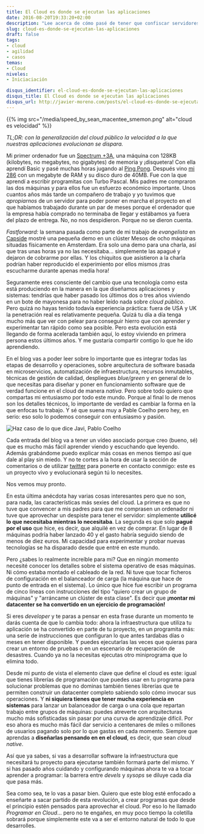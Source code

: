 ```yaml
---
title: El Cloud es donde se ejecutan las aplicaciones
date: 2016-08-20T19:33:20+02:00
description: "Lee acerca de cómo pasé de tener que confiscar servidores a crearlos bajo demanda programáticamente en el cloud."
slug: cloud-es-donde-se-ejecutan-las-aplicaciones
draft: false
tags:
- cloud
- agilidad
- casos
temas:
- Cloud
niveles:
- Iniciaciación

disqus_identifier: el-cloud-es-donde-se-ejecutan-las-aplicaciones
disqus_title: El Cloud es donde se ejecutan las aplicaciones
disqus_url: http://javier-moreno.com/posts/el-cloud-es-donde-se-ejecutan-las-aplicaciones
---
```



{{% img src="/media/speed_by_sean_macentee_smemon.png" alt="cloud es velocidad" %}}


*TL;DR: con la generalización del cloud público la velocidad a la que nuestras aplicaciones evolucionan se dispara.*


Mi primer ordenador fue un [Spectrum +3A](http://www.old-computers.com/museum/computer.asp?st=1&c=222), una máquina con 128KB (kilobytes, no megabytes, no gigabytes) de memoria y ¡disquetera! Con ella aprendí Basic y pasé muchas horas jugando al [Ping Pong](https://www.youtube.com/watch?v=dCa_JaeG4Q4). Después vino [mi 286](https://www.flickr.com/photos/pato4sen/8685843523) con un megabyte de RAM y su disco duro de 40MB. Fue con la que aprendí a escribir programitas con Turbo Pascal. Mis padres me compraron las dos máquinas y para ellos fue un esfuerzo económico importante. Unos cuantos años más tarde un compañero de trabajo y yo tuvimos que *apropiarnos* de un servidor para poder poner en marcha el proyecto en el que habíamos trabajado durante un par de meses porque el ordenador que la empresa había comprado no terminaba de llegar y estábamos ya fuera del plazo de entrega. No, no nos despidieron. Porque no se dieron cuenta.
<!--more-->

*Fastforward:* la semana pasada como parte de mi trabajo de *evangelista* en [Capside](http://capside.com) mostré una pequeña demo en un clúster Mesos de ocho máquinas situadas físicamente en Amsterdam. Era solo una demo para una charla, así que tras unas horas ya no las necesitaba... simplemente las apagué y dejaron de cobrarme por ellas. Y los chiquitos que asistieron a la charla podrían haber reproducido el experimiento por ellos mismos ¡tras escucharme durante apenas media hora!

Seguramente eres consciente del cambio que una tecnología como esta está produciendo en la manera en la que diseñamos aplicaciones y sistemas: tendrías que haber pasado los últimos dos o tres años viviendo en un bote de mayonesa para no haber leído nada sobre *cloud público*. Pero quizá no hayas tenido todavía experiencia práctica: fuera de USA y UK la penetración real es relativamente pequeña. Quizá tu día a día tenga mucho más que ver con pelear para conseguir hierro que con aprender y experimentar tan rápido como sea posible. Pero esta evolución está llegando de forma acelerada también aquí, lo estoy viviendo en primera persona estos últimos años. Y me gustaría compartir contigo lo que he ido aprendiendo.

En el blog vas a poder leer sobre lo importante que es integrar todas las etapas de desarrollo y operaciones, sobre arquitectura de software basada en microservicios,  automatización de infraestructura, recursos inmutables, técnicas de gestión de calidad, despliegues *blue/green* y en general de lo que necesitas para diseñar y poner en funcionamiento software que de verdad funcione en el cloud de manera *nativa*. Pero sobre todo quiero que compartas mi entusiasmo por todo este mundo. Porque al final lo de menos son los detalles técnicos, lo importante de verdad es cambiar la forma en la que enfocas tu trabajo. Y sé que suena muy a Pable Coelho pero hey, en serio: eso solo lo podemos conseguir con entusiasmo y pasión.

![Haz caso de lo que dice Javi, Pablo Coelho](TODO)

Cada entrada del blog va a tener un vídeo asociado porque creo (bueno, sé) que es mucho más fácil aprender viendo y escuchando que leyendo. Además grabándome puedo explicar más cosas en menos tiempo así que dale al play sin miedo. Y no te cortes a la hora de usar la sección de comentarios o de utilizar [twitter](http://twitter.com/ciberado) para ponerte en contacto conmigo: este es un proyecto vivo y evolucionará según tú lo necesites.

Nos vemos muy pronto.


En esta última anécdota hay varias cosas interesantes pero que no son, para nada, las características más sexies del cloud. La primera es que no tuve que convencer a mis padres para que me comprasen un ordenador ni tuve que aprovechar un despiste para tener el servidor: simplemente **utilicé lo que necesitaba mientras lo necesitaba**. La segunda es que solo **pagué por el uso** que hice, es decir, que alquilé en vez de comprar. En lugar de 8 máquinas podría haber lanzado 40 y el gasto habría seguido siendo de menos de diez euros. Mi capacidad para experimentar y probar nuevas tecnologías se ha disparado desde que entré en este mundo.

Pero ¿sabes lo realmente increíble para mi? Que en ningún momento necesité conocer los detalles sobre el sistema operativo de esas máquinas. Ni cómo estaba montado el cableado de la red. Ni tuve que tocar ficheros de configuración en el balanceador de carga (la máquina que hace de punto de entrada en el sistema). Lo único que hice fue escribir un programa de cinco líneas con instrucciones del tipo "quiero crear un grupo de máquinas" y "arráncame un clúster de esta clase". Es decir que **¡montar mi datacenter se ha convertido en un ejercicio de programación!**

Si eres *developer* y te paras a pensar en esta frase durante un momento te darás cuenta de que lo cambia todo: ahora la infraestructura que utiliza tu aplicación se ha convertido en parte de tu proyecto, en un programita más: una serie de instrucciones que configuran lo que antes tardabas días o meses en tener disponible. Y puedes ejecutarlas las veces que quieras para crear un entorno de pruebas o en un escenario de recuperación de desastres. Cuando ya no la necesitas ejecutas otro miniprograma que lo elimina todo. 

Desde mi punto de vista el elemento clave que define el cloud es este: igual que tienes librerías de programación que puedes usar en tu programa para solucionar problemas que no dominas también tienes librerías que te permiten construir un datacenter completo sabiendo solo cómo invocar sus operaciones. Y **ni siquiera tienes que tener mucha experiencia en sistemas** para lanzar un balanceador de carga o una cola que repartan trabajo entre grupos de máquinas: puedes atreverte con arquitecturas mucho más sofisticadas sin pasar por una curva de aprendizaje difícil. Por eso ahora es mucho más fácil dar servicio a centenares de miles o millones de usuarios pagando solo por lo que gastas en cada momento. Siempre que aprendas a **diseñarlas pensando en en el cloud**, es decir, que sean *cloud native*.

Así que ya sabes, si vas a desarrollar software la infraestructura que necesitará tu proyecto para ejecutarse también formará parte del mismo. Y si has pasado años cuidando y configurando máquinas ahora te va a tocar aprender a programar: la barrera entre *devels* y *sysops* se diluye cada día que pasa más. 

Sea como sea, te lo vas a pasar bien. Quiero que este blog esté enfocado a enseñarte a sacar partido de esta revolución, a crear programas que desde el principio estén pensados para aprovechar el cloud. Por eso lo he llamado *Programar en Cloud*... pero no te engañes, en muy poco tiempo la coletilla sobrará porque simplemente este va a ser el entorno natural de todo lo que desarrolles. 


